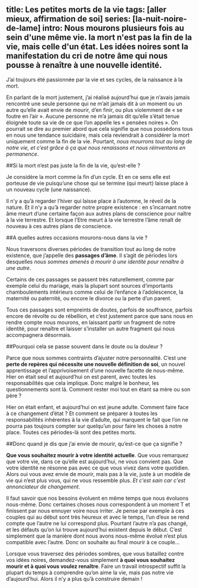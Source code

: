 title: Les petites morts de la vie
tags: [aller mieux, affirmation de soi]
series: [la-nuit-noire-de-lame]
intro: Nous mourons plusieurs fois au sein d'une même vie. la mort n'est pas la fin de la vie, mais celle d'un état. Les idées noires sont la manifestation du cri de notre âme qui nous pousse à renaître à une nouvelle identité.
---

J’ai toujours été passionnée par la vie et ses cycles, de la naissance à la mort.

En parlant de la mort justement, j’ai réalisé aujourd’hui que je n’avais jamais rencontré une seule personne qui ne m’ait jamais dit à un moment ou un autre qu’elle avait envie de mourir, d’en finir, ou plus violemment de « se foutre en l’air ». Aucune personne ne m’a jamais dit qu’elle s’était tenue éloignée toute sa vie de ce que l’on appelle les « pensées noires ». On pourrait se dire au premier abord que cela signifie que nous possédons tous en nous une tendance suicidaire, mais cela reviendrait à considérer la mort uniquement comme la fin de la vie. Pourtant, *nous mourrons tout au long de notre vie, et c’est grâce à ça que nous renaissons et nous réinventons en permanence*.

##Si la mort n’est pas juste la fin de la vie, qu’est-elle ?

Je considère la mort comme la fin d’un cycle. Et en ce sens elle est porteuse de vie puisqu’une chose qui se termine (qui meurt) laisse place à un nouveau cycle (une naissance). 

Il n’y a qu’à regarder l’hiver qui laisse place à l’automne, le réveil de la nature. Et il n’y a qu’à regarder notre propre existence : en s’incarnant notre âme meurt d’une certaine façon aux autres plans de conscience pour naître à la vie terrestre. Et lorsque l’Etre meurt à la vie terrestre l’âme renaît de nouveau à ces autres plans de conscience.

##A quelles autres occasions mourons-nous dans la vie ?

Nous traversons diverses périodes de transition tout au long de notre existence, que j’appelle des **passages d’âme**. Il s’agit de périodes lors desquelles *nous sommes amenés à mourir à une identité pour renaître à une autre*. 

Certains de ces passages se passent très naturellement, comme par exemple celui du mariage, mais la plupart sont sources d’importants chamboulements intérieurs comme celui de l’enfance à l’adolescence, la maternité ou paternité, ou encore le divorce ou la perte d’un parent.

Tous ces passages sont empreints de doutes, parfois de souffrance, parfois encore de révolte ou de rébellion, et c’est justement parce que sans nous en rendre compte nous mourons, en laissant partir un fragment de notre identité, pour renaître et laisser s’installer un autre fragment qui nous accompagnera désormais.

##Pourquoi cela se passe souvent dans le doute ou la douleur ?

Parce que nous sommes contraints d’ajuster notre personnalité. C’est une **perte de repères qui nécessite une nouvelle définition de soi**, un nouvel apprentissage et l’apprivoisement d’une nouvelle facette de nous-même. Hier on était seul et aujourd’hui on est parent, avec toutes les responsabilités que cela implique. Donc malgré le bonheur, les questionnements sont là. Comment rester moi tout en étant sa mère ou son père ? 

Hier on était enfant, et aujourd’hui on est jeune adulte. Comment faire face à ce changement d’état ? Et comment se préparer à toutes les responsabilités inhérentes à la vie d’adulte, qui marquent le fait que l’on ne pourra pas toujours compter sur quelqu’un pour faire les choses à notre place. Toutes ces périodes-là sont des petites morts.

##Donc quand je dis que j’ai envie de mourir, qu’est-ce que ça signifie ?

**Que vous souhaitez mourir à votre identité actuelle**. Que vous remarquez que votre vie, dans ce qu’elle est aujourd’hui, ne vous convient pas. Que votre identité ne résonne pas avec ce que vous vivez dans votre quotidien. Alors oui vous avez envie de mourir, mais pas à la vie, juste à un modèle de vie qui n’est plus vous, qui ne vous ressemble plus. *Et c'est sain car c'est annonciateur de changement*.

Il faut savoir que nos besoins évoluent en même temps que nous évoluons nous-même. Donc certaines choses nous correspondent à un moment T et finissent par nous ennuyer voire nous irriter. Je pense par exemple à ces couples qui au début sont très heureux et avec le temps, l’un d’eux se rend compte que l’autre ne lui correspond plus. Pourtant l’autre n’a pas changé, et les défauts qu’on lui trouve aujourd’hui existent depuis le début. C’est simplement que la manière dont nous avons nous-même évolué n’est plus compatible avec l’autre. Donc on souhaite au final mourir à ce couple...

Lorsque vous traversez des périodes sombres, que vous bataillez contre vos idées noires, demandez-vous simplement **à quoi vous souhaitez mourir et à quoi vous voulez renaître**.
Faire un travail introspectif suffit la plupart du temps à comprendre qu’on aime la vie, mais pas notre vie d’aujourd’hui. Alors il n’y a plus qu’à construire demain !
